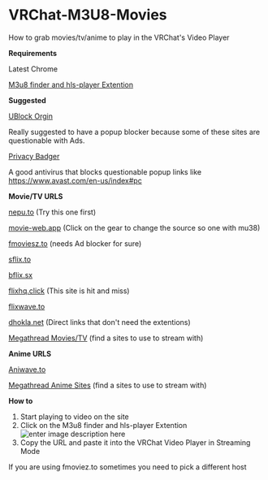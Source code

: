 
# VRChat-M3U8-Movies
How to grab movies/tv/anime to play in the VRChat's Video Player

**Requirements**

Latest Chrome

[M3u8 finder and hls-player Extention](https://chromewebstore.google.com/detail/m3u8-finder-and-hls-playe/gijhpnmjcpbddpedmmdihijogkkejfgj) 

**Suggested**

[UBlock Orgin](https://chromewebstore.google.com/detail/ublock-origin/cjpalhdlnbpafiamejdnhcphjbkeiagm)

Really suggested to have a popup blocker because some of these sites are questionable with Ads.

[Privacy Badger](https://chromewebstore.google.com/detail/privacy-badger/pkehgijcmpdhfbdbbnkijodmdjhbjlgp)

A good antivirus that blocks questionable popup links like https://www.avast.com/en-us/index#pc


**Movie/TV URLS**

[nepu.to](https://nepu.to/) (Try this one first)

[movie-web.app](https://movie-web.app/) (Click on the gear to change the source so one with mu38)

[fmoviesz.to](https://fmoviesz.to/) (needs Ad blocker for sure)

[sflix.to](https://sflix.to/)

[bflix.sx](https://bflix.sx/home)

[flixhq.click](https://flixhq.click/home/) (This site is hit and miss)

[flixwave.to](https://flixwave.to/)

[dhokla.net](https://dhokla.net/) (Direct links that don't need the extentions)

[Megathread Movies/TV](https://www.reddit.com/r/Piracy/wiki/megathread/movies_and_tv/) (find a sites to use to stream with)


**Anime URLS**

[Aniwave.to](https://aniwave.to/) 

[Megathread Anime Sites](https://www.reddit.com/r/Piracy/wiki/megathread/anime/) (find a sites to use to stream with)

**How to**

1. Start playing to video on the site
2. Click on the M3u8 finder and hls-player Extention 
![enter image description here](https://i.imgur.com/Xmn9XTB.png)
3. Copy the URL and paste it into the VRChat Video Player in Streaming Mode

If you are using fmoviez.to sometimes you need to pick a different host
